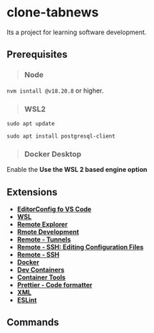 # clone-tabnews

Its a project for learning software development.

## Prerequisites

> ### Node

`nvm isntall @v18.20.8` or higher.

> ### WSL2

`sudo apt update`

`sudo apt install postgresql-client`

> ### Docker Desktop

Enable the **Use the WSL 2 based engine option**

## Extensions

- [**EditorConfig fo VS Code**](https://marketplace.visualstudio.com/items?itemName=EditorConfig.EditorConfig)
- [**WSL**](https://marketplace.visualstudio.com/items?itemName=ms-vscode-remote.remote-wsl)
- [**Remote Explorer**](https://marketplace.visualstudio.com/items?itemName=ms-vscode.remote-explorer)
- [**Rmote Development**](https://marketplace.visualstudio.com/items?itemName=ms-vscode-remote.vscode-remote-extensionpack)
- [**Remote - Tunnels**](https://marketplace.visualstudio.com/items?itemName=ms-vscode.remote-server)
- [**Remote - SSH: Editing Configuration Files**](https://marketplace.visualstudio.com/items?itemName=ms-vscode-remote.remote-ssh-edit)
- [**Remote - SSH**](https://marketplace.visualstudio.com/items?itemName=ms-vscode-remote.remote-ssh)
- [**Docker**](https://marketplace.visualstudio.com/items?itemName=ms-azuretools.vscode-docker)
- [**Dev Containers**](https://marketplace.visualstudio.com/items?itemName=ms-vscode-remote.remote-containers)
- [**Container Tools**](https://marketplace.visualstudio.com/items?itemName=ms-azuretools.vscode-containers)
- [**Prettier - Code formatter**](https://marketplace.visualstudio.com/items?itemName=esbenp.prettier-vscode)
- [**XML**](https://marketplace.visualstudio.com/items?itemName=redhat.vscode-xml)
- [**ESLint**](https://marketplace.visualstudio.com/items?itemName=dbaeumer.vscode-eslint)

## Commands
